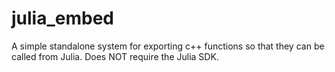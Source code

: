 # julia_embed
A simple standalone system for exporting c++ functions so that they can be called from Julia. Does NOT require the Julia SDK.
